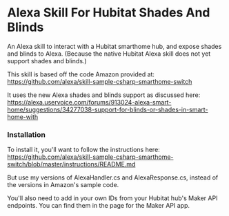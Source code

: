 # Alexa Skill For Hubitat Shades And Blinds

An Alexa skill to interact with a Hubitat smarthome hub, and expose shades and blinds to Alexa.  (Because the native Hubitat Alexa skill does not yet support shades and blinds.)

This skill is based off the code Amazon provided at:  https://github.com/alexa/skill-sample-csharp-smarthome-switch

It uses the new Alexa shades and blinds support as discussed here:  https://alexa.uservoice.com/forums/913024-alexa-smart-home/suggestions/34277038-support-for-blinds-or-shades-in-smart-home-with



### Installation
To install it, you'll want to follow the instructions here:  https://github.com/alexa/skill-sample-csharp-smarthome-switch/blob/master/instructions/README.md

But use my versions of AlexaHandler.cs and AlexaResponse.cs, instead of the versions in Amazon's sample code.

You'll also need to add in your own IDs from your Hubitat hub's Maker API endpoints.  You can find them in the page for the Maker API app.
